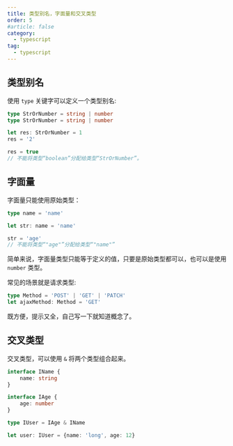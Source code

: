```yaml
---
title: 类型别名，字面量和交叉类型
order: 5
#article: false
category:
  - typescript
tag:
  - typescript
---
```


## 类型别名

使用 `type` 关键字可以定义一个类型别名:

```typescript
type StrOrNumber = string | number
type StrOrNumber = string | number

let res: StrOrNumber = 1
res = '2'

res = true
// 不能将类型“boolean”分配给类型“StrOrNumber”。
```

## 字面量

字面量只能使用原始类型：

```typescript
type name = 'name'

let str: name = 'name'

str = 'age'
// 不能将类型“"age"”分配给类型“"name"”
```

简单来说，字面量类型只能等于定义的值，只要是原始类型都可以，也可以是使用 `number` 类型。

常见的场景就是请求类型:

```typescript
type Method = 'POST' | 'GET' | 'PATCH'
let ajaxMethod: Method = 'GET'
```

既方便，提示又全，自己写一下就知道概念了。


## 交叉类型

交叉类型，可以使用 `&` 将两个类型组合起来。

```typescript
interface IName {
    name: string
}

interface IAge {
    age: number
}

type IUser = IAge & IName

let user: IUser = {name: 'long', age: 12}
```
